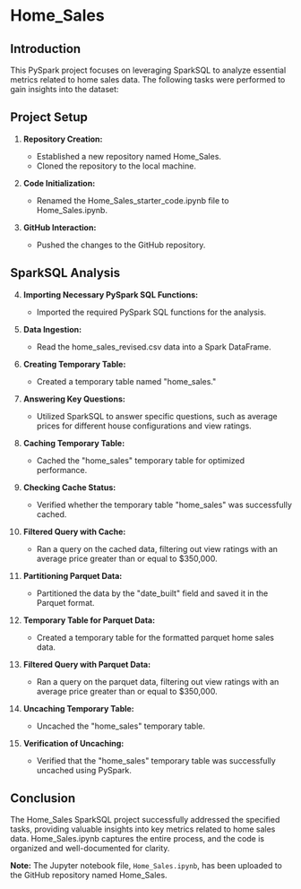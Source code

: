# Home_Sales

## Introduction
This PySpark project focuses on leveraging SparkSQL to analyze essential metrics related to home sales data. The following tasks were performed to gain insights into the dataset:

## Project Setup
1. **Repository Creation:**
    - Established a new repository named Home_Sales.
    - Cloned the repository to the local machine.

2. **Code Initialization:**
    - Renamed the Home_Sales_starter_code.ipynb file to Home_Sales.ipynb.

3. **GitHub Interaction:**
    - Pushed the changes to the GitHub repository.

## SparkSQL Analysis

4. **Importing Necessary PySpark SQL Functions:**
    - Imported the required PySpark SQL functions for the analysis.

5. **Data Ingestion:**
    - Read the home_sales_revised.csv data into a Spark DataFrame.

6. **Creating Temporary Table:**
    - Created a temporary table named "home_sales."

7. **Answering Key Questions:**
    - Utilized SparkSQL to answer specific questions, such as average prices for different house configurations and view ratings.

8. **Caching Temporary Table:**
    - Cached the "home_sales" temporary table for optimized performance.

9. **Checking Cache Status:**
    - Verified whether the temporary table "home_sales" was successfully cached.

10. **Filtered Query with Cache:**
    - Ran a query on the cached data, filtering out view ratings with an average price greater than or equal to $350,000.

11. **Partitioning Parquet Data:**
    - Partitioned the data by the "date_built" field and saved it in the Parquet format.

12. **Temporary Table for Parquet Data:**
    - Created a temporary table for the formatted parquet home sales data.

13. **Filtered Query with Parquet Data:**
    - Ran a query on the parquet data, filtering out view ratings with an average price greater than or equal to $350,000.

14. **Uncaching Temporary Table:**
    - Uncached the "home_sales" temporary table.

15. **Verification of Uncaching:**
    - Verified that the "home_sales" temporary table was successfully uncached using PySpark.

## Conclusion
The Home_Sales SparkSQL project successfully addressed the specified tasks, providing valuable insights into key metrics related to home sales data. Home_Sales.ipynb captures the entire process, and the code is organized and well-documented for clarity.

**Note:** The Jupyter notebook file, `Home_Sales.ipynb`, has been uploaded to the GitHub repository named Home_Sales.

